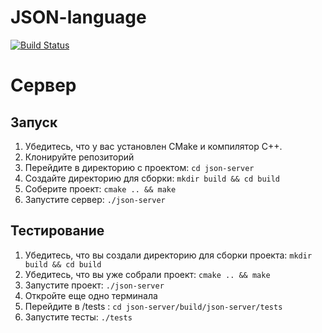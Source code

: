 # JSON-language

[![Build Status](https://github.com/MikePuzanov/JSON-language/workflows/Build/badge.svg)](https://github.com/MikePuzanov/JSON-language/actions)


# Cервер

## Запуск

1. Убедитесь, что у вас установлен CMake и компилятор C++.
2. Клонируйте репозиторий
3. Перейдите в директорию с проектом: `cd json-server`
4. Создайте директорию для сборки: `mkdir build && cd build`
5. Соберите проект: `cmake .. && make`
6. Запустите сервер: `./json-server`

## Тестирование

1. Убедитесь, что вы создали директорию для сборки проекта: `mkdir build && cd build`
2. Убедитесь, что вы уже собрали проект: `cmake .. && make`
3. Запустите проект: `./json-server`
4. Откройте еще одно терминала
5. Перейдите в /tests : `cd json-server/build/json-server/tests`
6. Запустите тесты: `./tests`
